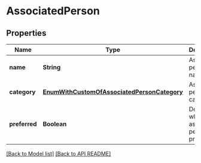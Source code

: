 
# AssociatedPerson
## Properties
Name | Type | Description | Notes
------------ | ------------- | ------------- | -------------
**name** | **String** | Associated person&#39;s name.              |  [optional]
**category** | [**EnumWithCustomOfAssociatedPersonCategory**](EnumWithCustomOfAssociatedPersonCategory.md) | Associated person&#39;s category.              |  [optional]
**preferred** | **Boolean** | Defines whether associated person is preferred.              | 




[[Back to Model list]](Models.md) [[Back to API README]](README.md)

